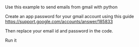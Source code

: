 Use this example to send emails from gmail with python

Create an app password for your gmail account using this guide https://support.google.com/accounts/answer/185833

Then replace your email id and password in the code. 

Run it
